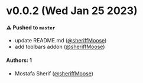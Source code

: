 # v0.0.2 (Wed Jan 25 2023)

#### ⚠️ Pushed to `master`

- update README.md ([@sheriffMoose](https://github.com/sheriffMoose))
- add toolbars addon ([@sheriffMoose](https://github.com/sheriffMoose))

#### Authors: 1

- Mostafa Sherif ([@sheriffMoose](https://github.com/sheriffMoose))
